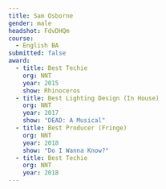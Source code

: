 ```yaml
---
title: Sam Osborne
gender: male
headshot: FdvDHQm
course:
  - English BA
submitted: false
award: 
  - title: Best Techie 
    org: NNT 
    year: 2015
    show: Rhinoceros 
  - title: Best Lighting Design (In House)
    org: NNT 
    year: 2017
    show: "DEAD: A Musical"
  - title: Best Producer (Fringe)
    org: NNT 
    year: 2018
    show: "Do I Wanna Know?"
  - title: Best Techie
    org: NNT
    year: 2018
---
```


